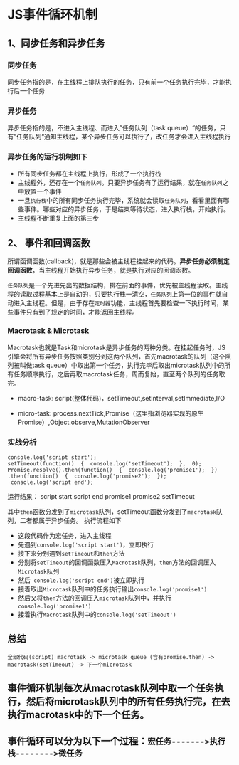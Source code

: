 JS事件循环机制
===

## 1、同步任务和异步任务
### 同步任务

同步任务指的是，在主线程上排队执行的任务，只有前一个任务执行完毕，才能执行后一个任务

### 异步任务
异步任务指的是，不进入主线程、而进入”任务队列（task queue）“的任务，只有”任务队列“通知主线程，某个异步任务可以执行了，改任务才会进入主线程执行

### 异步任务的运行机制如下
 - 所有同步任务都在主线程上执行，形成了一个执行栈
- 主线程外，还存在一个`任务队列`。只要异步任务有了运行结果，就在`任务队列`之中放置一个事件
- 一旦`执行栈`中的所有同步任务执行完毕，系统就会读取`任务队列`，看看里面有哪些事件。哪些对应的异步任务，于是结束等待状态，进入执行栈，开始执行。
- 主线程不断重复上面的第三步

## 2、 事件和回调函数
所谓函调函数(callback)，就是那些会被主线程挂起来的代码。**异步任务必须制定回调函数**，当主线程开始执行异步任务，就是执行对应的回调函数。

`任务队列`是一个先进先出的数据结构，排在前面的事件，优先被主线程读取。主线程的读取过程基本上是自动的，只要执行栈一清空，`任务队列`上第一位的事件就自动进入主线程。但是，由于存在`定时器`功能，主线程首先要检查一下执行时间，某些事件只有到了规定的时间，才能返回主线程。

### Macrotask & Microtask
Macrotask也就是Task和microtask是异步任务的两种分类。在挂起任务时，JS引擎会将所有异步任务按照类别分到这两个队列，首先macrotask的队列（这个队列被叫做task queue）中取出第一个任务，执行完毕后取出microtask队列中的所有任务顺序执行，之后再取macrotask任务，周而复始，直至两个队列的任务取完。

- macro-task: script(整体代码)，setTimeout,setInterval,setImmediate,I/O

- micro-task: process.nextTick,Promise（这里指浏览器实现的原生Promise）,Object.observe,MutationObserver

### 实战分析
```
console.log('script start');  
setTimeout(function()  {  console.log('setTimeout');  },  0);  Promise.resolve().then(function()  {  console.log('promise1');  })
.then(function()  {  console.log('promise2');  }); 
 console.log('script end');
```
运行结果：
script start
script end
promise1
promise2
setTimeout

其中`then`函数分发到了`microtask`队列，setTimeout函数分发到了`macrotask`队列，二者都属于异步任务。
执行流程如下
- 这段代码作为宏任务，进入主线程
- 先遇到`console.log('script start')`，立即执行
- 接下来分别遇到`setTimeout`和`then`方法
- 分别将`setTimeout`的回调函数压入`Macrotask`队列，`then`方法的回调压入`Microtask`队列
- 然后` console.log('script end')`被立即执行
- 接着取出`Microtask`队列中的任务执行输出`console.log('promise1')`
- 然后又将`then`方法的回调压入`microtask`队列中，并执行`console.log('promise1')`
- 接着执行`Macrotask`队列中的`console.log('setTimeout')`

## 总结
`全部代码(script) macrotask -> microtask queue (含有promise.then) -> macrotask(setTimeout) -> 下一个microtask`

## 事件循环机制每次从macrotask队列中取一个任务执行，然后将microtask队列中的所有任务执行完，在去执行macrotask中的下一个任务。


## 事件循环可以分为以下一个过程：`宏任务------->执行栈-------->微任务`






